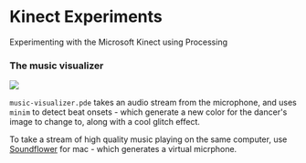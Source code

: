 # Kinect Experiments
Experimenting with the Microsoft Kinect using Processing


### The music visualizer
[![](https://s3.us-west-2.amazonaws.com/secure.notion-static.com/495a8d25-4291-4651-abf4-603e6879ffe2/giphy_%289%29.gif?X-Amz-Algorithm=AWS4-HMAC-SHA256&X-Amz-Credential=AKIAT73L2G45O3KS52Y5%2F20201127%2Fus-west-2%2Fs3%2Faws4_request&X-Amz-Date=20201127T112124Z&X-Amz-Expires=86400&X-Amz-Signature=67c1bab16f7f83b1466d33682e5f9dc0f31e2aac836370a2e0ba77f025f712b0&X-Amz-SignedHeaders=host&response-content-disposition=filename%20%3D%22giphy_%289%29.gif%22)](https://www.youtube.com/watch?v=isH8I-eUYlU)

`music-visualizer.pde` takes an audio stream from the microphone, and uses `minim` to detect beat onsets - which generate a new color for the dancer's image to change to, along with a cool glitch effect.

To take a stream of high quality music playing on the same computer, use [Soundflower](https://rogueamoeba.com/freebies/soundflower/) for mac - which generates a virtual micrphone.
